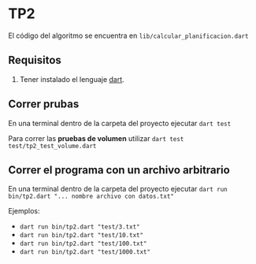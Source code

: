 # TP2

El código del algoritmo se encuentra en `lib/calcular_planificacion.dart`

## Requisitos

1. Tener instalado el lenguaje [dart](https://dart.dev/get-dart).

## Correr prubas

En una terminal dentro de la carpeta del proyecto ejecutar `dart test`

Para correr las **pruebas de volumen** utilizar `dart test test/tp2_test_volume.dart`

## Correr el programa con un archivo arbitrario

En una terminal dentro de la carpeta del proyecto ejecutar `dart run bin/tp2.dart "... nombre archivo con datos.txt"`

Ejemplos:
 - `dart run bin/tp2.dart "test/3.txt"`
 - `dart run bin/tp2.dart "test/10.txt"`
 - `dart run bin/tp2.dart "test/100.txt"`
 - `dart run bin/tp2.dart "test/1000.txt"`
